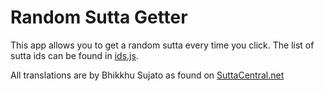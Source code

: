 # Random Sutta Getter

This app allows you to get a random sutta every time you click. The list of sutta ids can be found in [ids.js](https://github.com/thesunshade/random-sc/blob/main/ids.js).

All translations are by Bhikkhu Sujato as found on [SuttaCentral.net](https://suttacentral.net)
